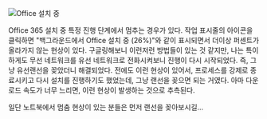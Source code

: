 
 ![Office 설치 중](Screenshot.png)
 
 Office 365 설치 중 특정 진행 단계에서 멈추는 경우가 있다. 작업 표시줄의 아이콘을 클릭하면 "백그라운드에서 Office 설치 중 (26%)"와 같이 표시되면서 더이상 퍼센트가 올라가지 않는 현상이 있다. 구글링해보니 이런저런 방법들이 있는 것 같지만, 나는 특이하게도 무선 네트워크를 유선 네트워크로 전화시켜보니 진행이 다시 시작되었다. 즉, 그냥 유선랜선을 꽂았더니 해결되었다. 전에도 이런 현상이 있어서, 프로세스를 강제로 종료시키고 다시 설치를 진행하기도 했었는데, 그냥 랜선을 꽂으면 되는 거였다. 아마 다운로드 속도가 너무 느리면, 이런 현상이 발생하는 것으로 추측된다.

  일단 노트북에서 멈춤 현상이 있는 분들은 먼저 랜선을 꽂아보시길...